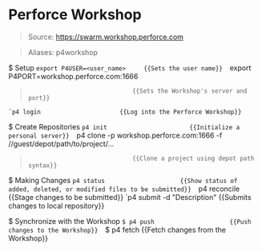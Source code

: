 # Perforce Workshop

> Source: https://swarm.workshop.perforce.com

> Aliases: p4workshop

$ Setup
    `export P4USER=<user_name>     {{Sets the user name}} 
    `export P4PORT=workshop.perforce.com:1666
>                                  {{Sets the Workshop's server and port}} 
    `p4 login                      {{Log into the Perforce Workshop}} 

$ Create Repositories
    `p4 init                       {{Initialize a personal server}} 
    `p4 clone -p workshop.perforce.com:1666 -f //guest/depot/path/to/project/...
>                                  {{Clone a project using depot path syntax}} 

$ Making Changes
    `p4 status                     {{Show status of added, deleted, or modified files to be submitted}} 
    `p4 reconcile                  {{Stage changes to be submitted}} 
    `p4 submit -d "Description"    {{Submits changes to local repository}} 

$ Synchronize with the Workshop
    `$ p4 push                     {{Push changes to the Workshop}} 
    `$ p4 fetch                    {{Fetch changes from the Workshop}} 

